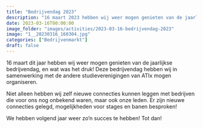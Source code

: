 ```yaml
---
title: "Bedrijvendag 2023"
description: "16 maart 2023 hebben wij weer mogen genieten van de jaarlijkse bedrijvendag!"
date: 2023-03-16T00:00:00
image_folder: "images/activities/2023-03-16-bedrijvendag-2023"
image: "1__20230316_160304.jpg"
categories: ["Bedrijvenmarkt"]
draft: false
---
```


16 maart dit jaar hebben wij weer mogen genieten van de jaarlijkse bedrijvendag, en wat was het druk! Deze bedrijvendag hebben wij in samenwerking met de andere studieverenigingen van ATIx mogen organiseren.

Niet alleen hebben wij zelf nieuwe connecties kunnen leggen met bedrijven die voor ons nog onbekend waren, maar ook onze leden. Er zijn nieuwe connecties gelegd, mogelijkheden voor stages en banen besproken!

We hebben volgend jaar weer zo’n succes te hebben! Tot dan!